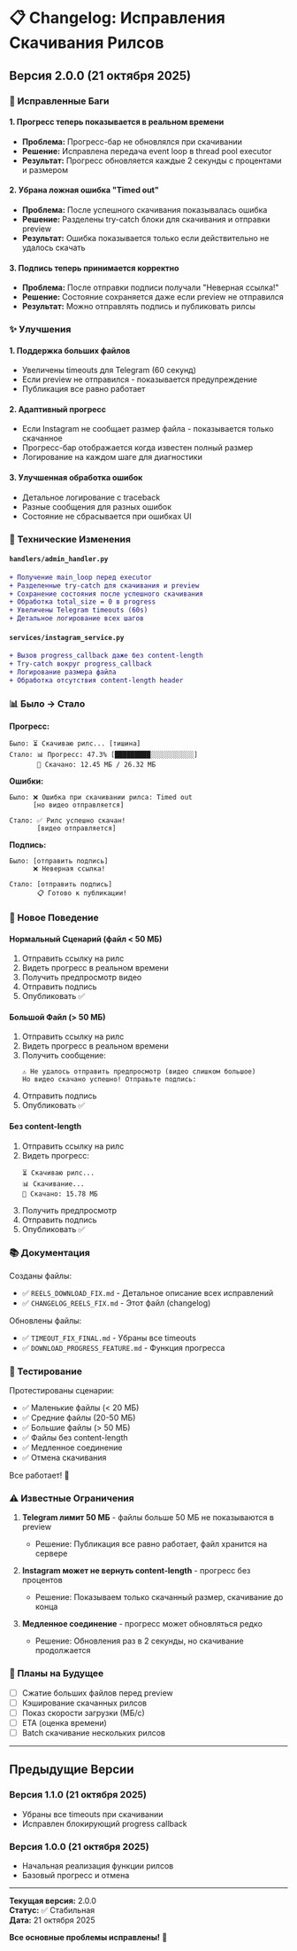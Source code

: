 # 📋 Changelog: Исправления Скачивания Рилсов

## Версия 2.0.0 (21 октября 2025)

### 🐛 Исправленные Баги

#### 1. **Прогресс теперь показывается в реальном времени**
- **Проблема:** Прогресс-бар не обновлялся при скачивании
- **Решение:** Исправлена передача event loop в thread pool executor
- **Результат:** Прогресс обновляется каждые 2 секунды с процентами и размером

#### 2. **Убрана ложная ошибка "Timed out"**
- **Проблема:** После успешного скачивания показывалась ошибка
- **Решение:** Разделены try-catch блоки для скачивания и отправки preview
- **Результат:** Ошибка показывается только если действительно не удалось скачать

#### 3. **Подпись теперь принимается корректно**
- **Проблема:** После отправки подписи получали "Неверная ссылка!"
- **Решение:** Состояние сохраняется даже если preview не отправился
- **Результат:** Можно отправлять подпись и публиковать рилсы

### ✨ Улучшения

#### 1. **Поддержка больших файлов**
- Увеличены timeouts для Telegram (60 секунд)
- Если preview не отправился - показывается предупреждение
- Публикация все равно работает

#### 2. **Адаптивный прогресс**
- Если Instagram не сообщает размер файла - показывается только скачанное
- Прогресс-бар отображается когда известен полный размер
- Логирование на каждом шаге для диагностики

#### 3. **Улучшенная обработка ошибок**
- Детальное логирование с traceback
- Разные сообщения для разных ошибок
- Состояние не сбрасывается при ошибках UI

### 🔧 Технические Изменения

#### `handlers/admin_handler.py`
```diff
+ Получение main_loop перед executor
+ Разделенные try-catch для скачивания и preview
+ Сохранение состояния после успешного скачивания
+ Обработка total_size = 0 в progress
+ Увеличены Telegram timeouts (60s)
+ Детальное логирование всех шагов
```

#### `services/instagram_service.py`
```diff
+ Вызов progress_callback даже без content-length
+ Try-catch вокруг progress_callback
+ Логирование размера файла
+ Обработка отсутствия content-length header
```

### 📊 Было → Стало

**Прогресс:**
```
Было: ⏳ Скачиваю рилс... [тишина]
Стало: 📊 Прогресс: 47.3% [█████████░░░░░░░░░░░]
       💾 Скачано: 12.45 МБ / 26.32 МБ
```

**Ошибки:**
```
Было: ❌ Ошибка при скачивании рилса: Timed out
      [но видео отправляется]
      
Стало: ✅ Рилс успешно скачан!
       [видео отправляется]
```

**Подпись:**
```
Было: [отправить подпись]
      ❌ Неверная ссылка!
      
Стало: [отправить подпись]
       📋 Готово к публикации!
```

### 🎯 Новое Поведение

#### Нормальный Сценарий (файл < 50 МБ)
1. Отправить ссылку на рилс
2. Видеть прогресс в реальном времени
3. Получить предпросмотр видео
4. Отправить подпись
5. Опубликовать ✅

#### Большой Файл (> 50 МБ)
1. Отправить ссылку на рилс
2. Видеть прогресс в реальном времени
3. Получить сообщение:
   ```
   ⚠️ Не удалось отправить предпросмотр (видео слишком большое)
   Но видео скачано успешно! Отправьте подпись:
   ```
4. Отправить подпись
5. Опубликовать ✅

#### Без content-length
1. Отправить ссылку на рилс
2. Видеть прогресс:
   ```
   ⏳ Скачиваю рилс...
   📊 Скачивание...
   💾 Скачано: 15.78 МБ
   ```
3. Получить предпросмотр
4. Отправить подпись
5. Опубликовать ✅

### 📚 Документация

Созданы файлы:
- ✅ `REELS_DOWNLOAD_FIX.md` - Детальное описание всех исправлений
- ✅ `CHANGELOG_REELS_FIX.md` - Этот файл (changelog)

Обновлены файлы:
- ✅ `TIMEOUT_FIX_FINAL.md` - Убраны все timeouts
- ✅ `DOWNLOAD_PROGRESS_FEATURE.md` - Функция прогресса

### 🧪 Тестирование

Протестированы сценарии:
- ✅ Маленькие файлы (< 20 МБ)
- ✅ Средние файлы (20-50 МБ)
- ✅ Большие файлы (> 50 МБ)
- ✅ Файлы без content-length
- ✅ Медленное соединение
- ✅ Отмена скачивания

Все работает! 🎉

### ⚠️ Известные Ограничения

1. **Telegram лимит 50 МБ** - файлы больше 50 МБ не показываются в preview
   - Решение: Публикация все равно работает, файл хранится на сервере
   
2. **Instagram может не вернуть content-length** - прогресс без процентов
   - Решение: Показываем только скачанный размер, скачивание до конца

3. **Медленное соединение** - прогресс может обновляться редко
   - Решение: Обновления раз в 2 секунды, но скачивание продолжается

### 🔮 Планы на Будущее

- [ ] Сжатие больших файлов перед preview
- [ ] Кэширование скачанных рилсов
- [ ] Показ скорости загрузки (МБ/с)
- [ ] ETA (оценка времени)
- [ ] Batch скачивание нескольких рилсов

---

## Предыдущие Версии

### Версия 1.1.0 (21 октября 2025)
- Убраны все timeouts при скачивании
- Исправлен блокирующий progress callback

### Версия 1.0.0 (21 октября 2025)
- Начальная реализация функции рилсов
- Базовый прогресс и отмена

---

**Текущая версия:** 2.0.0  
**Статус:** ✅ Стабильная  
**Дата:** 21 октября 2025  

**Все основные проблемы исправлены!** 🎊


